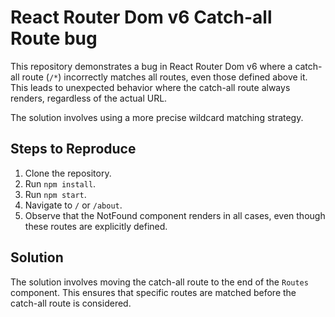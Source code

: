 # React Router Dom v6 Catch-all Route bug
This repository demonstrates a bug in React Router Dom v6 where a catch-all route (`/*`) incorrectly matches all routes, even those defined above it.  This leads to unexpected behavior where the catch-all route always renders, regardless of the actual URL.

The solution involves using a more precise wildcard matching strategy.

## Steps to Reproduce

1. Clone the repository.
2. Run `npm install`.
3. Run `npm start`.
4. Navigate to `/` or `/about`.
5. Observe that the NotFound component renders in all cases, even though these routes are explicitly defined.

## Solution

The solution involves moving the catch-all route to the end of the `Routes` component. This ensures that specific routes are matched before the catch-all route is considered.